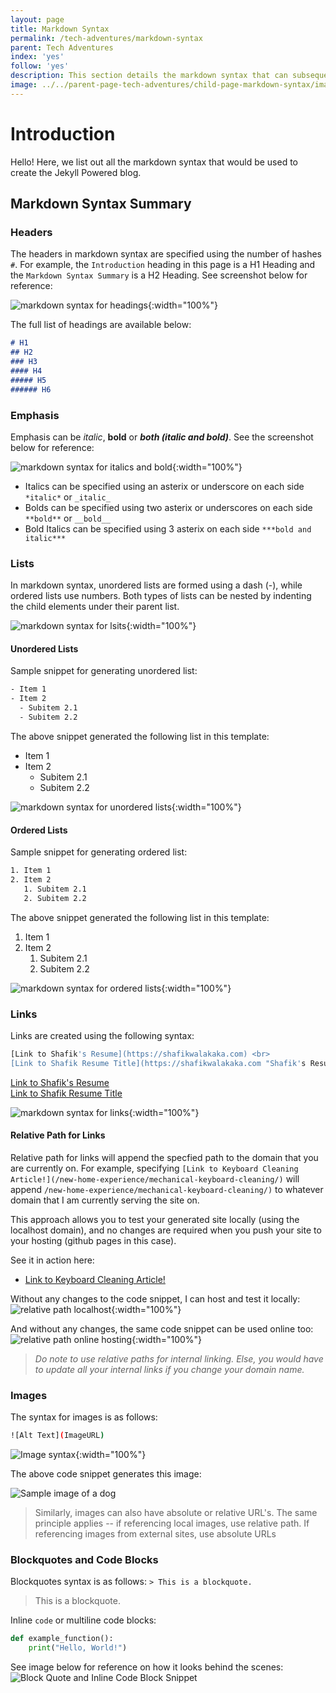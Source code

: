 ```yaml
---
layout: page
title: Markdown Syntax
permalink: /tech-adventures/markdown-syntax
parent: Tech Adventures
index: 'yes'
follow: 'yes'
description: This section details the markdown syntax that can subsequently be transformed into beautiful html markup ready to be rendered in static sites. 
image: ../../parent-page-tech-adventures/child-page-markdown-syntax/image-tech-adventure-markdown-syntax.png
---
```


# Introduction

Hello! Here, we list out all the markdown syntax that would be used to create the Jekyll Powered blog.

## Markdown Syntax Summary

### Headers
The headers in markdown syntax are specified using the number of hashes `#`. For example, the `Introduction` heading in this page is a H1 Heading and the `Markdown Syntax Summary` is a H2 Heading. See screenshot below for reference:

![markdown syntax for headings](../../img/h1-h2-heading-syntax.png){:width="100%"}

The full list of headings are available below:
``` markdown
# H1
## H2
### H3
#### H4
##### H5
###### H6
```


### Emphasis
Emphasis can be *italic*, **bold** or ***both (italic and bold)***. See the screenshot below for reference:

![markdown syntax for italics and bold](../../img/emphasis-image.png){:width="100%"}

- Italics can be specified using an asterix or underscore on each side `*italic*` or `_italic_`
- Bolds can be specified using two asterix or underscores on each side `**bold**` or `__bold__`
- Bold Italics can be specified using 3 asterix on each side `***bold and italic***`



### Lists

In markdown syntax, unordered lists are formed using a dash (-), while ordered lists use numbers. Both types of lists can be nested by indenting the child elements under their parent list.

![markdown syntax for lsits](../../img/lists-markdown-syntax.png){:width="100%"}

#### Unordered Lists

Sample snippet for generating unordered list:

```bash
- Item 1
- Item 2
  - Subitem 2.1
  - Subitem 2.2
```

The above snippet generated the following list in this template:

- Item 1
- Item 2
  - Subitem 2.1
  - Subitem 2.2

![markdown syntax for unordered lists](../../img/unordered-list-md-syntax.png){:width="100%"}

#### Ordered Lists

Sample snippet for generating ordered list:

```bash
1. Item 1
2. Item 2
   1. Subitem 2.1
   2. Subitem 2.2
```

The above snippet generated the following list in this template:

1. Item 1
2. Item 2
   1. Subitem 2.1
   2. Subitem 2.2

![markdown syntax for ordered lists](../../img/ordered-list-md-syntax.png){:width="100%"}

### Links

Links are created using the following syntax:

```bash
[Link to Shafik's Resume](https://shafikwalakaka.com) <br>
[Link to Shafik Resume Title](https://shafikwalakaka.com "Shafik's Resume!")
```

[Link to Shafik's Resume](https://shafikwalakaka.com) <br>
[Link to Shafik Resume Title](https://shafikwalakaka.com "Shafik's Resume!")

![markdown syntax for links](../../img/links-md-syntax.png){:width="100%"}

#### Relative Path for Links

Relative path for links will append the specfied path to the domain that you are currently on. For example, specifying `[Link to Keyboard Cleaning Article!](/new-home-experience/mechanical-keyboard-cleaning/)` will append `/new-home-experience/mechanical-keyboard-cleaning/)` to whatever domain that I am currently serving the site on.

This approach allows you to test your generated site locally (using the localhost domain), and no changes are required when you push your site to your hosting (github pages in this case).


See it in action here:
- [Link to Keyboard Cleaning Article!](/new-home-experience/mechanical-keyboard-cleaning/)

Without any changes to the code snippet, I can host and test it locally:
![relative path localhost](../../img/relative-path-locahost-domain.png){:width="100%"}

And without any changes, the same code snippet can be used online too:
![relative path online hosting](../../img/relative-path-githubpages-domain.png){:width="100%"}


> _Do note to use relative paths for internal linking. Else, you would have to update all your internal links if you change your domain name._

### Images

The syntax for images is as follows:
```bash
![Alt Text](ImageURL)
```

![Image syntax](../../img/sample-dog-image-md-syntax.png){:width="100%"}

The above code snippet generates this image:

![Sample image of a dog](https://encrypted-tbn0.gstatic.com/images?q=tbn:ANd9GcRH5_eChjIhJIm99M5MDL4rN-XHY1TCBlrhJw&usqp=CAU)

> Similarly, images can also have absolute or relative URL's. The same principle applies -- if referencing local images, use relative path. If referencing images from external sites, use absolute URLs

### Blockquotes and Code Blocks

Blockquotes syntax is as follows: `> This is a blockquote.`

> This is a blockquote.

Inline `code` or multiline code blocks:

```python
def example_function():
    print("Hello, World!")
```

See image below for reference on how it looks behind the scenes:
![Block Quote and Inline Code Block Snippet](../../img/block-quote-inline-code-block-md-syntax.png)
